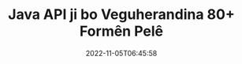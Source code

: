 ---
############################# Static ############################
layout: "product"
date: 2022-11-05T06:45:58
draft: false

product: "Conversion"
product_tag: "conversion"
platform: Java
platform_tag: java

############################# Head ############################
head_title: "Java API-ya Veguhertina Belgeyê | Wêneyên PDF Word Excel PPTX HTML veguherînin"
head_description: "Java API-ya Veguhertina Belgeyê. PDF Word DOC DOCX, Excel Spreadsheets PPT PPTX, HTML, PSD, MPT MPP, E-name MSG EMLX, AutoCAD & formatên pelê wêneyê veguherînin."

############################# Header ############################
title: "Java API ji bo Veguherandina 80+ Formên Pelê"
description: "API-ya hêsan ku fonksiyona Veguheztina Belge û Wêne di Serîlêdanên Java de bêyî Sazkirina Nermalava Derveyî yek bike."
button:
    enable: true
    icon: "fas fa-arrow-down"
    label: "Daxistina Doza Belaş"
    link: "https://downloads.groupdocs.com/conversion/java"

############################# SubMenu ############################
submenu:
    enable: true
    
    left:
        img_alt: "GroupDocs.Conversion for Java"
        image: "https://www.groupdocs.cloud/templates/groupdocs/images/product-logos/groupdocs-conversion-java.png"
        product: "GroupDocs.Conversion"
        platform: "Java"

    middle:
        button:
            # button loop
            - link: "#overview"
              text: "Têgihiştinî"

            # button loop
            - link: "#features"
              text: "Features"

            # button loop
            - link: "#support"
              text: "Alîkarî"

            # button loop
            - link: "https://products.groupdocs.app/conversion"
              text: "Demo Bijî"

            # button loop
            - link: "https://purchase.groupdocs.com/pricing/conversion/java"
              text: "Pricing"

    right:
        link_download: "https://downloads.groupdocs.com/conversion"
        link_learn: "https://docs.groupdocs.com/conversion/java/"
        link_buy: "https://purchase.groupdocs.com"

############################# Overview ############################
overview:
    enable: true
    content: |
      GroupDocs.Conversion for Java komek bi hêz a API-yên veguheztina belgeyan berhev dike da ku wêne û formatên belgeyê di sepanên Javaya we de nîşan bide bêyî ku hewce bike ku nermalava zêde saz bike. Ew bi xwemalî belgeyan rastir dike û wan diguhezîne SVG+HTML+CSS da ku qalîteya dîtina belgeyê zêde bike dema ku hilberek rast-nivîs, pêbaweriya bilind peyda dike. Bi karanîna API-ya pêşkêşkirina belgeyê - zû PDF, HTML, XML, Microsoft Office Word, pelên xebatê Excel, pêşkêşiyên PowerPoint, e-nameyên Outlook, diagramên Visio, Proje, metafil, wêne û cûrbecûr formatên pelan ên din bi hêsanî û kêm xetereyên bernamekirinê bibînin. Di heman demê de ew dikare pelên bi şîfreya parastî jî nîşan bide û destûrê bide ku nûnertiya belgeyê wekî forma HTML, wêne an PDF-ê piştî vesazkirinê bigire. Pirtûkxaneya guheztina pelê me pir xwerû ye, ji ber ku ew dihêle hûn tevahiya belgeyê nîşan bidin, an jî wê bi qismî pêşkêş bikin da ku pêvajoyê bilezînin. Bi navgîniya GroupDocs.Conversion ji bo Java API-ê, hûn dikarin rûpelan, rêzika hucreyê ya taybetî di pelgedankê de bibînin an jî tewra qatek belgeya kesane di formatan de, wek, PDF û CAD, bikin.

      GroupDocs.Conversion for Java API destûrê dide te ku hûn belgeyan bi/bêyî annotasyon an şîroveyan ji bo formatên pelan ên piştgirî bidin pêşkêş kirin. Di heman demê de ew dihêle hûn pelrêçikên tîpanên xwerû lê zêde bikin û agahdariya belgeya bingehîn wekî Pelê Tîpa, Berfireh, Nav, Hejmara Page, hwd derxînin.
    tabs:
      enable: true
      
      ## TAB ONE ##
      tab_one:
        description: |
          Li jêr nêrînek li ser GroupDocs.Conversion for Java heye:
        
        right:
          enable: true
          icon: "fab fa-html5"
          title: "Têgihiştinî"
          content: |
            * Tîpa Pelê bixweber vedîtin
            * Belgeyên veguherînin
            * Pêşniyaran veguherînin
            * Spreadsheets veguherînin
            * Wêneyên Raster veguherînin
            * Belgeyên PDF-ê veguherînin
            * Formên din veguherînin
            * Watermarkê bicîh bikin
            * Şîfreya Pelê diyar bikin
            * Veguheztinê xweş bikin

      ## TAB TWO ##
      tab_two:
        description: |
          GroupDocs.Conversion for Java veguhertina di navbera hemî [formatên pelgeya pelgeyê] yên populer û bi gelemperî têne bikar anîn de piştgirî dike (https://docs.groupdocs.com/conversion/net/supported-document-formats/).

        left:
          enable: true
          table:
            # table loop
            - title: "Veguherandin Ji:"
              content: |
                * ** Belge **: DOC, DOCX, DOCM, DOT, DOTX, DOTM, RTF, TXT, ODT, OTT
                * **Spreadsheets**: XLS, XLSX, XLSM, XLSB, CSV, XLS2003, ODS, TSV, XLT, XLTX, XLTM, XLAM, FODS, SXC
                * ** Pêşkêşkirin **: PPT, PPTX, PPS, PPSX, ODP, POT, POTX, POTM, PPTM, PPSM, FODP
                * **Wêne**: TIF, TIFF, JPG, JPEG, PNG, GIF, BMP, ICO, DIB, JPC, JPEG-LS, JPEG2000
                * **Portable **: PDF, XPS, OXPS, EPUB
                * **HTML**: HTM, HTML, MHTML
                * **Metafiles**: EMZ, WMZ
                * **PhotoShop**: PSD
                * **Proje **: MPP, MPT, MPX
                * ** Outlook **: PST, OST
                * ** E-name **: MSG, EML, EMLX
                * **Diagram **: VSD, VSDX, VSDM, VSS, VSSM, VST, VSTM, VSX, VTX, VDW, VDX, SVG, SVGZ
                * ** AutoCAD **: DXF, DWG, DWF, STL, IFC, DWT
                * ** PostScript **: EPS, PS, PSL, CGM
                * ** CorelDRAW **: CDR, CMX
                * **Yên din **: VCF, PLT, LGS, OTG, MD, AI, LOG

        right:
          enable: true
          table:
            # table loop
            - title: "Veguherandin Bo:"
              content: |
                * ** Belge **: DOC, DOCX, DOCM, DOT, DOTX, DOTM, RTF, TXT, ODT, OTT
                * **Spreadsheets**: XLS, XLSX, XLSM, XLSB, CSV, XLS2003, TSV, XLTX, ODS, XLAM, FODS, DIF, SXC
                * ** Pêşkêşkirin **: PPT, PPTX, PPS, PPSX, ODP, POTX, POTM, PPTM, PPSM, FODP
                * **Wêne**: TIF, TIFF, JPG, JPEG, PNG, GIF, BMP, ICO, JPEG2000
                * **Metafiles**: EMF, WMF, EMZ, WMZ
                * **Diagram **: SVGZ
                * **Portable **: PDF, XPS
                * **HTML**: HTM, HTML, MHTML
                * **Yên din **: MD

      ## TAB THREE ##
      tab_three:
        description: |
          GroupDocs.Conversion for Java Pergalên Xebatê, Çarçove û Rêvebirên Pakêtê yên jêrîn piştgirî dike:
      
        left:
          enable: true
          table:
            # table loop
            - icon: "fab fa-windows"
              title: "Pergalên Xebatê"
              content: |
                Windows Desktop, Windows Server, Linux, MacOS

            # table loop
            - icon: "fas fa-code"
              title: "Çarçoveyên Piştgirî"
              content: |
                Java runtime: J2SE 6.0 and above

        right:
          enable: true
          table:
            # table loop
            - icon: "fas fa-box"
              title: "Rêveberê pakêtê"
              content: |
                Maven

            # table loop
            - icon: "fas fa-tools"
              title: "Rêveberê pakêtê"
              content: |
                NetBeans, Intellij IDEA, Eclipse, etc.

############################# Features ############################
features:
    enable: true
    title: "Taybetmendiyên GroupDocs.Conversion for Java"

    feature:
      # feature loop
      - icon: "fas fa-copy"
        content: "Yekbûnek hêsan & Lîsanskirina Metered"

      # feature loop
      - icon: "fas fa-eye"
        content: "Dema Veguheztina Peyv, Slide an Hucreyan Vebijarka Pêşniyazkirina Pêşniyarê bicîh bikin"

      # feature loop
      - icon: "fas fa-bolt"
        content: "Veguherîne/ji hemî Formên Wêneyên Rasterê yên populer û DPI, Bilindî û Berfirehiya Wêne destnîşan bike"
      
      # feature loop
      - icon: "fas fa-file-powerpoint"
        content: "PDF & Wêne veguherînin Grayscale & Belgeya PDF-ê ji bo Webê Linearize"

      # feature loop
      - icon: "fas fa-code"
        content: "Di Veguherîna Word bo PDF/XPS de Asta Nîşan, Asta Sernav û Asta Berfirehkirî diyar bikin"

      # feature loop
      - icon: "fas fa-cloud"
        content: "Di Belgeya Veguhartî de wekî paşxaneyek ji bo Nîşandana Li pişt Nivîsê Vejmar û Bi cîh bikin"

      # feature loop
      - icon: "fas fa-remove-format"
        content: "Di dema Veguheztina ji E-nameyê de Sernavê E-nameyê bidin"

      # feature loop
      - icon: "fas fa-comment-slash"
        content: "Di Veguherîna Belgeyê de Rêvebirên Curenivîsên Xwestî Set Bikin & Bi Eşkerayî Fontê Barkirin/Cigir Bikin"

      # feature loop
      - icon: "fas fa-location-arrow"
        content: "Ji bo Veguheztina Belge, Slide & Spreadsheets Fonta Pêşniyaz Bide Biguherîne Tîpên Wenda"

      # feature loop
      - icon: "fas fa-border-all"
        content: ""

      # feature loop
      - icon: "fas fa-wrench"
        content: "Spreadsheet bi Grid-lines veguherînin & Dema Veguheztinê şîroveyan ji Slides derxînin"

      # feature loop
      - icon: "fas fa-columns"
        content: "Rûpelên Belgeya Taybet wekî Forma PDF-ê Biguherînin & Rêzeya Hucreyê ya Taybet di Pekan de Biguherînin"

      # feature loop
      - icon: "fas fa-file-word"
        content: "Pelên Veşartî Nîşan Bide û Rêz û Stûnên Vala Derkeve Dema Veguherandina Pelan"

      # feature loop
      - icon: "fas fa-envelope"
        content: "Tevahiya Rûpelên Belgeyekê Bijmêre û Di Veguherînê de Şîfreyê Bike Belgeya Neparastî"

      # feature loop
      - icon: "fas fa-print"
        content: "Vebijarka Rakirina Annotasyon & Pelên Veguhastî ji PDF-ê"

      # feature loop
      - icon: "fas fa-file-archive"
        content: "Dema Veguherîna HTML-ê Nîşanek Lihevhatî ya HTML 5 biafirînin"

      # feature loop
      - icon: "fas fa-lock"
        content: "Dema Veguheztina ji Stream-ê Tîpa Çavkaniyê bixweber kifş bike û hemî Veguhertinên Mumkun vegerîne"

      # feature loop
      - icon: "fas fa-file-code"
        content: "Dema Veguheztina PDF an HTML-ê şiyana Vegerandina Her Rûpelê di Streamek Veqetandî de"
      
      # feature loop
      - icon: "fas fa-fill-drip"
        content: "Dema Veguhertina ji Wordê Nîşankirin, Şîrovekirin û Guhertinan Bişopînin/Veşêrin"

      # feature loop
      - icon: "fas fa-file-excel"
        content: "Veguheztina DOCX bo Tiff G3 bi Vebijarka Shading"

      # feature loop
      - icon: "fas fa-heading"
        content: "Dema Veguheztina ji Belgeya CAD-ê layoutên taybetî biguherînin"

      # feature loop
      - icon: "fas fa-project-diagram"
        content: "Dema ku Belgeya Veguhartî li Pelê hildigire navdêra otomatîk"

      # feature loop
      - icon: "fas fa-cube"
        content: "Lîsanskirina Metered Piştevaniya ku li ser bingeha Bikaranîna API-ê tête dayîn"

      # feature loop
      - icon: "fab fa-uncharted"
        content: "Diagraman veguherînin Formên Pelên Pêvajoya Peyv"
      
      # feature loop
      - icon: "fab fa-uncharted"
        content: "Dema ku HTML-ê vediguhezînin Belgeya Pêvajoya Peyv Hejmarên Rûpelê zêde bikin"

      # feature loop
      - icon: "fab fa-uncharted"
        content: "Belgeyên XML-ê bêyî Veguheztinê bi her Formatê veguherînin"

      # feature loop
      - icon: "fab fa-uncharted"
        content: "Pêşveçûna Veguheztina Pelê (Destpêk, Dawî) rasterast ji Serlêdana Kêrî-Xerîdar bişopînin"

    more_feature:
      # more_feature_loop
      - title: "Veguheztina Forma Belgeya Hêsan bi karanîna Java-yê"
        content: |
          Hûn dikarin bi karanîna API-ya GroupDocs.Conversion for Java gelek celeb belgeyan formata pelê biguherînin. Li vir çend rêzikên kodê ji we re têne pêşkêş kirin ku hûn bi karanîna Java veguherînek belgeya bingehîn pêk bînin.  
            
          {features.more_feature.step1} 
          {features.more_feature.step2} 
          {features.more_feature.step3} 
            
          ```java    
           // Ji bo veguhertinê pelê çavkaniyê DOCX bar bike
          Converter converter = new Converter("input.docx");
          // Vebijarkên veguhertinê ji bo forma armancê amade bikin PDF
          ConvertOptions convertOptions = new FileType().fromExtension("pdf").getConvertOptions();
          // Biguherîne formata PDF
          converter.convert("output.pdf", convertOptions);
          ```
            
      # more_feature_loop
      - title: "Belgeya ji URL an Rêya Veguheztinê bixwînin"
        content: "Bi karanîna GroupDocs.Conversion for Java API-ê, hûn dikarin belgeya têketinê ji riya pelê û hem jî URLek bixwînin. Dema ku hûn dikarin belgeya derketinê wekî pelek hilînin an jî derketinê rasterast di nav çemek de bişînin."

      # more_feature_loop
      - title: "Piştgiriya Teknîkî ya Berfireh"
        content: |
          GroupDocs.Conversion for Java API-ya sade û berbiçav e ku hûn dikarin bi hêsanî di sepanên xwe yên Java-yê de yek bikin. Lêbelê, ji bo ku hûn di demek zû de rabin û bixebitin, em di heman demê de şopandina nimûneyên kodê û belgeyên berfireh ên API-yê jî hêsan peyda dikin.  
            
          * PdfA_1A
          * PdfA_1B
          * PdfA_2A
          * PdfA_3A
          * PdfA_2B
          * PdfA_2U
          * PdfA_3B
          * PdfA_3U
          * v1_3
          * v1_4
          * v1_5
          * v1_6
          * v1_7
          * PdfX_1A
          * PdfX3

############################# Support ############################
support:
    enable: true

############################# Solutions ############################
solutions:
    enable: true
    title: "GroupDocs.Conversion API-yên guheztina belgeyan ji bo hawîrdorên pêşkeftina populer ên din pêşkêşî dike"

    solution:
        # solution loop
        - img_alt: "GroupDocs.Conversion ji bo .NET"
          image: "https://www.groupdocs.cloud/templates/groupdocs/images/product-logos/groupdocs-conversion-net.png"
          product: "GroupDocs.Conversion"
          platform: ".TOR"
          link: "/veguhertin/net/"

############################# Back to top ###############################
back_to_top:
  enable: true
---